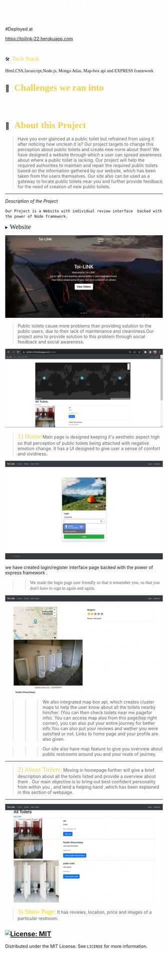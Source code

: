 # <span style="color:#fff; font-family: 'Bebas Neue'; font-size: 2em;">TOI-LINK </span>

#Deployed at 

https://toilink-22.herokuapp.com

<br>



🛠 &nbsp;<span style="color: #f2cf4a; font-family: Babas; font-size: 1.4em;">Tech Stack

</span> 

<span style="font-family: 'Arial, Helvetica, sans-serif';"> Html,CSS,Javascript,Node.js, Mongo Atlas, Map-box api and EXPRESS framework
 </span>

##  💼 &nbsp; <span style="color: #f2cf4a; font-family: Babas; font-size: 1.4em;">Challenges we ran into
</span>
<span style="color:#fff; font-family: 'Bebas Neue'; font-size: 1.2em;">Integrating Map-Box api to our site and putting backend for the user review section.
</span>

## 🔭 &nbsp; <span style="color: #f2cf4a; font-family: Babas; font-size: 1.4em;">About this Project
</span>

>Have you ever glanced at a public toilet but refrained from
using it after noticing how unclean it is?
Our project targets to change this perception about public
toilets and create new norm about them!
We have designed a website through which a user can spread
awareness about where a public toilet is lacking.
Our project will help the required authorities to maintain and
repair the required public toilets based on the information
gathered by our website, which has been taken from the users
themselves.
Our site also can be used as a gateway to locate public toilets
near you and further provide feedback for the need of creation
of new public toilets.
</span>


----

*Description of the Project*

``Our Project is a Website with individual review interface  backed with the power of Node framework.``
<details>
           <summary><span style="font-family:Papyrus; font-size:1.5em;">Website</span></summary>
           <p></p>
         </details>
         



![Home page](home.jpeg)

>Public toilets cause more problems than providing
solution to the public users, due to their lack of
maintenance and cleanliness.Our project aims to
provide solution to this problem through social
feedback and social awareness.


![Main page](main.png)

><span style="color: #f2cf4a; font-family: Babas; font-size: 1.5em;">1) Home:</span>Main page is designed keeping it's aesthetic aspect high so that perception of public toilets being attached with negative emotion change. It has a UI designed to give user a sense of comfort and vividness.

![login](login.jpeg)

we have created login/register interface page backed with the power of express framework .

>><span style="font-family: 'Lucida Console';">We made the login page user friendly so that it remember you, so that you don't have to sign in again and again. </span>





![Gps page](reviews2.jpeg)

>>>We also integrated map box api, which creates cluster maps to help the user know about all the toilets nearby him/her. (You can then check toilets near me pagefor info). You can access map also from this page(top right corner), you can also put your entire journey for better info.You can also put your reviews and wether you were satisfied or not. Links to home page and your profile are also given.




>>>Our site also have map feature to give you overview about public restrooms around you and your route of journey.

----
><span style="color: #f2cf4a; font-family: Babas; font-size: 1.5em;">2) About Toilets:</span>
Moving in homepage further will give a brief description about all the toilets listed and provide a overview about them . Our main objective is to bring out best confident personality from within you , and lend a helping hand ,which has been explained in this section of webpage. 




----
![Map page](reviews.jpeg)
><span style="color:gold; font-family: Babas; font-size: 1.5em;">3) Show Page:</span> It has reviews, location, price and images of a particular restroom. 



<!-- LICENSE -->
## [![License: MIT](https://img.shields.io/badge/License-MIT-yellow.svg)](https://opensource.org/licenses/MIT)  

Distributed under the MIT License. See `LICENSE` for more information.
